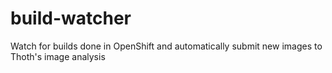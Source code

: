 # build-watcher
Watch for builds done in OpenShift and automatically submit new images to Thoth's image analysis
